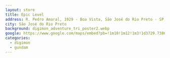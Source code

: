 ```yaml
---
layout: store
title: Epic Level
address: R. Pedro Amaral, 1929 - Boa Vista, São José do Rio Preto - SP, 15025-043
city: São José do Rio Preto
background: digimon_adventure_tri_poster2.webp
google: https://www.google.com/maps/embed?pb=!1m18!1m12!1m3!1d3729.7386959788637!2d-49.387773224975064!3d-20.801856680791307!2m3!1f0!2f0!3f0!3m2!1i1024!2i768!4f13.1!3m3!1m2!1s0x94bdadc4eb05cea3%3A0xd296190281afc356!2sEpic%20Level!5e0!3m2!1spt-BR!2sbr!4v1758723770331!5m2!1spt-BR!2sbr
categories:
  - digimon
  - gundam
---
```

